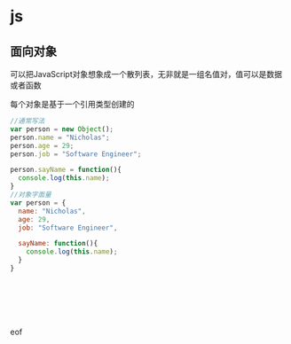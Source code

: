 # js
## 面向对象
可以把JavaScript对象想象成一个散列表，无非就是一组名值对，值可以是数据或者函数

每个对象是基于一个引用类型创建的

```javascript
//通常写法
var person = new Object();
person.name = "Nicholas";
person.age = 29;
person.job = "Software Engineer";

person.sayName = function(){
  console.log(this.name);
}
//对象字面量
var person = {
  name: "Nicholas",
  age: 29,
  job: "Software Engineer",

  sayName: function(){
    console.log(this.name);
  }
}
```

```javascript







```

























































































eof

